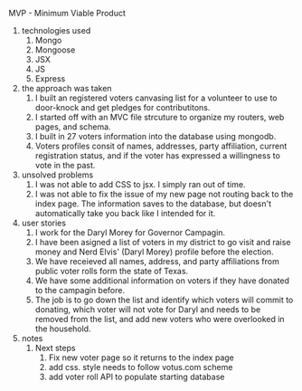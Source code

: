 MVP - Minimum Viable Product

1. technologies used
    1. Mongo
    2. Mongoose
    3. JSX
    4. JS
    5. Express
2. the approach was taken
    1. I built an registered voters canvasing list for a volunteer to use to door-knock and get pledges for contributitons. 
    2. I started off with an MVC file strcuture to organize my routers, web pages, and schema. 
    3. I built in 27 voters information into the database using mongodb. 
    4. Voters profiles consit of names, addresses, party affiliation, current registration status, and if the voter has expressed a willingness to vote in the past.
3. unsolved problems
    1. I was not able to add CSS to jsx. I simply ran out of time. 
    2. I was not able to fix the issue of my new page not routing back to the index page. The information saves to the database, but doesn't automatically take you back like I intended for it. 
4. user stories
    1. I work for the Daryl Morey for Governor Campagin. 
    2. I have been asigned a list of voters in my district to go visit and raise money and Nerd Elvis' (Daryl Morey) profile before the election. 
    3. We have receieved all names, address, and party affiliations from public voter rolls form the state of Texas. 
    4. We have some additional information on voters if they have donated to the campagin before. 
    5. The job is to go down the list and identify which voters will commit to donating, which voter will not vote for Daryl and needs to be removed from the list, and add new voters who were overlooked in the household. 
5. notes
    1. Next steps
        1. Fix new voter page so it returns to the index page
        2. add css. style needs to follow votus.com scheme 
        3. add voter roll API to populate starting database